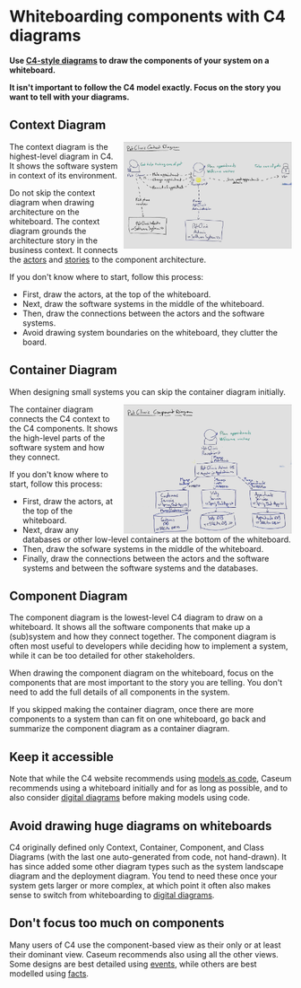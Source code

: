 <!--suppress CheckImageSize, HtmlDeprecatedAttribute -->
# Whiteboarding components with C4 diagrams

**Use [C4-style diagrams](https://c4model.com/) to draw the components of your system on a whiteboard.**

**It isn't important to follow the C4 model exactly. Focus on the story you want to tell with your diagrams.**

## Context Diagram

<img src="c4-context-whiteboarding-example.jpg" width="300" align="right" style="margin-left: 10px" alt="Processed photo of a whiteboard C4 context diagram">

The context diagram is the highest-level diagram in C4. It shows the software system in context of its environment.

Do not skip the context diagram when drawing architecture on the whiteboard. The context diagram grounds the architecture story in the business context. It connects the [actors](../actors/actor-whiteboarding.md) and [stories](../stories/story-whiteboarding.md) to the component architecture.

If you don't know where to start, follow this process:
* First, draw the actors, at the top of the whiteboard.
* Next, draw the software systems in the middle of the whiteboard.
* Then, draw the connections between the actors and the software systems.
* Avoid drawing system boundaries on the whiteboard, they clutter the board.

## Container Diagram

When designing small systems you can skip the container diagram initially.

<img src="c4-container-whiteboarding-example.jpg" width="300" align="right" style="margin-left: 10px" alt="Processed photo of a whiteboard C4 container diagram">

The container diagram connects the C4 context to the C4 components. It shows the high-level parts of the software system and how they connect.

If you don't know where to start, follow this process:
* First, draw the actors, at the top of the whiteboard.
* Next, draw any databases or other low-level containers at the bottom of the whiteboard.
* Then, draw the sofware systems in the middle of the whiteboard.
* Finally, draw the connections between the actors and the software systems and between the software systems and the databases.

## Component Diagram

The component diagram is the lowest-level C4 diagram to draw on a whiteboard. It shows all the software components that make up a (sub)system and how they connect together. The component diagram is often most useful to developers while deciding how to implement a system, while it can be too detailed for other stakeholders.

When drawing the component diagram on the whiteboard, focus on the components that are most important to the story you are telling. You don't need to add the full details of all components in the system.

If you skipped making the container diagram, once there are more components to a system than can fit on one whiteboard, go back and summarize the component diagram as a container diagram.

## Keep it accessible

Note that while the C4 website recommends using [models as code](c4-code.md), Caseum recommends using a whiteboard initially and for as long as possible, and to also consider [digital diagrams](c4-template.md) before making models using code.

## Avoid drawing huge diagrams on whiteboards

C4 originally defined only Context, Container, Component, and Class Diagrams (with the last one auto-generated from code, not hand-drawn). It has since added some other diagram types such as the system landscape diagram and the deployment diagram. You tend to need these once your system gets larger or more complex, at which point it often also makes sense to switch from whiteboarding to [digital diagrams](c4-template.md).

## Don't focus too much on components

Many users of C4 use the component-based view as their only or at least their dominant view. Caseum recommends also using all the other views. Some designs are best detailed using [events](../events/event-storming.md), while others are best modelled using [facts](../models/fact-modeling.md).
